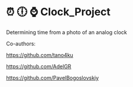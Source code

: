 # :alarm_clock: :clock6: :watch: Clock_Project
Determining time from a photo of an analog clock




Co-authors:

https://github.com/tano4ku

https://github.com/AdelGR

https://github.com/PavelBogoslovskiy

